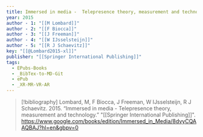 ```yaml
---
title: Immersed in media -  Telepresence theory, measurement and technology
year: 2015
author - 1: "[[M Lombard]]"
author - 2: "[[F Biocca]]"
author - 3: "[[J Freeman]]"
author - 4: "[[W IJsselsteijn]]"
author - 5: "[[R J Schaevitz]]"
key: "[[@Lombard2015-xl]]"
publisher: "[[Springer International Publishing]]"
tags:
  - EPubs-Books
  - _BibTex-to-MD-Git
  - ePub
  - _XR-MR-VR-AR
---
```


> [!bibliography]
> Lombard, M, F Biocca, J Freeman, W IJsselsteijn, R J Schaevitz. 2015. “Immersed in media -  Telepresence theory, measurement and technology.” "[[Springer International Publishing]]". https://www.google.com/books/edition/Immersed_in_Media/8dvyCQAAQBAJ?hl=en&gbpv=0